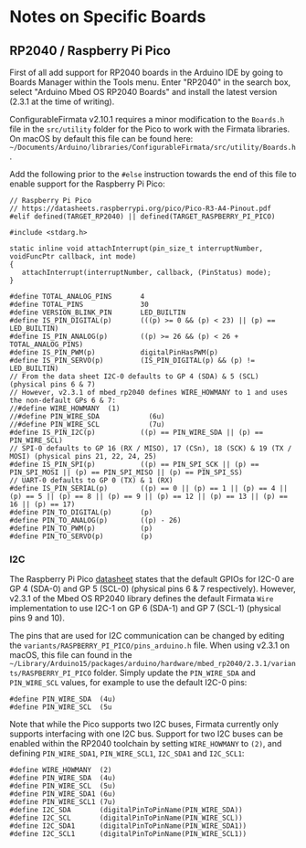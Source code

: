 # Notes on Specific Boards

## RP2040 / Raspberry Pi Pico

First of all add support for RP2040 boards in the Arduino IDE by going to Boards Manager within the Tools menu.
Enter "RP2040" in the search box, select "Arduino Mbed OS RP2040 Boards" and install the latest version (2.3.1 at the time of writing).

ConfigurableFirmata v2.10.1 requires a minor modification to the `Boards.h` file in the `src/utility` folder for the Pico to work with the Firmata libraries.
On macOS by default this file can be found here: `~/Documents/Arduino/libraries/ConfigurableFirmata/src/utility/Boards.h`.

Add the following prior to the `#else` instruction towards the end of this file to enable support for the Raspberry Pi Pico:

```
// Raspberry Pi Pico
// https://datasheets.raspberrypi.org/pico/Pico-R3-A4-Pinout.pdf
#elif defined(TARGET_RP2040) || defined(TARGET_RASPBERRY_PI_PICO)

#include <stdarg.h>

static inline void attachInterrupt(pin_size_t interruptNumber, voidFuncPtr callback, int mode)
{
   attachInterrupt(interruptNumber, callback, (PinStatus) mode);
}

#define TOTAL_ANALOG_PINS       4
#define TOTAL_PINS              30
#define VERSION_BLINK_PIN       LED_BUILTIN
#define IS_PIN_DIGITAL(p)       (((p) >= 0 && (p) < 23) || (p) == LED_BUILTIN)
#define IS_PIN_ANALOG(p)        ((p) >= 26 && (p) < 26 + TOTAL_ANALOG_PINS)
#define IS_PIN_PWM(p)           digitalPinHasPWM(p)
#define IS_PIN_SERVO(p)         (IS_PIN_DIGITAL(p) && (p) != LED_BUILTIN)
// From the data sheet I2C-0 defaults to GP 4 (SDA) & 5 (SCL) (physical pins 6 & 7)
// However, v2.3.1 of mbed_rp2040 defines WIRE_HOWMANY to 1 and uses the non-default GPs 6 & 7:
//#define WIRE_HOWMANY  (1)
//#define PIN_WIRE_SDA            (6u)
//#define PIN_WIRE_SCL            (7u)
#define IS_PIN_I2C(p)           ((p) == PIN_WIRE_SDA || (p) == PIN_WIRE_SCL)
// SPI-0 defaults to GP 16 (RX / MISO), 17 (CSn), 18 (SCK) & 19 (TX / MOSI) (physical pins 21, 22, 24, 25)
#define IS_PIN_SPI(p)           ((p) == PIN_SPI_SCK || (p) == PIN_SPI_MOSI || (p) == PIN_SPI_MISO || (p) == PIN_SPI_SS)
// UART-0 defaults to GP 0 (TX) & 1 (RX)
#define IS_PIN_SERIAL(p)        ((p) == 0 || (p) == 1 || (p) == 4 || (p) == 5 || (p) == 8 || (p) == 9 || (p) == 12 || (p) == 13 || (p) == 16 || (p) == 17)
#define PIN_TO_DIGITAL(p)       (p)
#define PIN_TO_ANALOG(p)        ((p) - 26)
#define PIN_TO_PWM(p)           (p)
#define PIN_TO_SERVO(p)         (p)
```

### I2C

The Raspberry Pi Pico [datasheet](https://datasheets.raspberrypi.org/pico/Pico-R3-A4-Pinout.pdf) states that the
default GPIOs for I2C-0 are GP 4 (SDA-0) and GP 5 (SCL-0) (physical pins 6 & 7 respectively).
However, v2.3.1 of the Mbed OS RP2040 library defines the default Firmata `Wire` implementation to use
I2C-1 on GP 6 (SDA-1) and GP 7 (SCL-1) (physical pins 9 and 10).

The pins that are used for I2C communication can be changed by editing the `variants/RASPBERRY_PI_PICO/pins_arduino.h` file.
When using v2.3.1 on macOS, this file can found in the `~/Library/Arduino15/packages/arduino/hardware/mbed_rp2040/2.3.1/variants/RASPBERRY_PI_PICO` folder.
Simply update the `PIN_WIRE_SDA` and `PIN_WIRE_SCL` values, for example to use the default I2C-0 pins:

```
#define PIN_WIRE_SDA  (4u)
#define PIN_WIRE_SCL  (5u
```

Note that while the Pico supports two I2C buses, Firmata currently only supports interfacing with one I2C bus.
Support for two I2C buses can be enabled within the RP2040 toolchain by setting `WIRE_HOWMANY` to `(2)`, and defining `PIN_WIRE_SDA1`, `PIN_WIRE_SCL1`, `I2C_SDA1` and `I2C_SCL1`:

```
#define WIRE_HOWMANY  (2)
#define PIN_WIRE_SDA  (4u)
#define PIN_WIRE_SCL  (5u)
#define PIN_WIRE_SDA1 (6u)
#define PIN_WIRE_SCL1 (7u)
#define I2C_SDA       (digitalPinToPinName(PIN_WIRE_SDA))
#define I2C_SCL       (digitalPinToPinName(PIN_WIRE_SCL))
#define I2C_SDA1      (digitalPinToPinName(PIN_WIRE_SDA1))
#define I2C_SCL1      (digitalPinToPinName(PIN_WIRE_SCL1))
```
